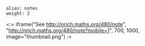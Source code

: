 ````
alias: notes
weight: 2
````

<:= iframe("See http://nrich.maths.org/480/note", "http://nrich.maths.org/480/note?mobile=1", 700, 1000, image="thumbnail.png") :>